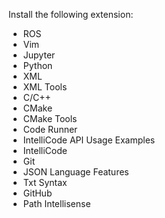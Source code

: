 Install the following extension:

- ROS
- Vim
- Jupyter
- Python
- XML
- XML Tools
- C/C++
- CMake
- CMake Tools
- Code Runner
- IntelliCode API Usage Examples
- IntelliCode
- Git
- JSON Language Features
- Txt Syntax
- GitHub
- Path Intellisense


